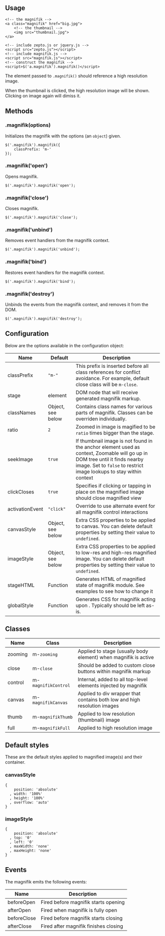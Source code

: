 ## Usage

    <!-- the magnifik -->
    <a class="magnifik" href="big.jpg">
        <!-- the thumbnail -->
        <img src="thumbnail.jpg">
    </a>

    <!-- include zepto.js or jquery.js -->
    <script src="zepto.js"></script>
    <!-- include magnifik.js -->
    <script src="magnifik.js"></script>
    <!-- construct the magnifik -->
    <script>$('a.magnifik').magnifik()</script>

The element passed to `.magnifik()` should reference a high resolution
image.

When the thumbnail is clicked, the high resolution image will be shown.
Clicking on image again will dimiss it.

## Methods

### .magnifik(options)

Initializes the magnifik with the options (an `object`) given.

    $('.magnifik').magnifik({
        classPrefix: 'm-'
    });

### .magnifik('open')

Opens magnifik.

    $('.magnifik').magnifik('open');

### .magnifik('close')

Closes magnifik.

    $('.magnifik').magnifik('close');

### .magnifik('unbind')

Removes event handlers from the magnifik context.

    $('.magnifik').magnifik('unbind');

### .magnifik('bind')

Restores event handlers for the magnifik context.

    $('.magnifik').magnifik('bind');

### .magnifik('destroy')

Unbinds the events from the magnifik context, and removes it from the DOM.

    $('.magnifik').magnifik('destroy');


## Configuration

Below are the options available in the configuration object:

| Name          | Default        | Description                               |   
|---------------|----------------|-------------------------------------------|
| classPrefix   | `"m-"`         |This prefix is inserted before all class references for conflict avoidance. For example, default close class will be `m-close`. |
| stage         | <body> element | DOM node that will receive generated magnifik markup. |
| classNames    | Object, see below | Contains class names for various parts of magnifik. Classes can be overriden individually. |
| ratio         | `2`            | Zoomed in image is magified to be `ratio` times bigger than the stage. |
| seekImage     | `true`         | If thumbnail image is not found in the anchor element used as context, Zoomable will go up in DOM tree until it finds nearby image. Set to `false` to restrict image lookups to stay within context |
| clickCloses   | `true`         | Specifies if clicking or tapping in place on the magnified image should close magnified view |
| activationEvent | `"click"` | Override to use alternate event for all magnifik control interactions |
| canvasStyle  | Object, see below | Extra CSS properties to be applied to canvas. You can delete default properties by setting their value to `undefined`. | 
| imageStyle   | Object, see below | Extra CSS properties to be applied to low-res and high-res magnified image. You can delete default properties by setting their value to `undefined`. |
| stageHTML | Function | Generates HTML of magnified state of magnifik module. See examples to see how to change it |
| globalStyle | Function | Generates CSS for magnifik acting upon <body>. Typically should be left as-is. |

## Classes

| Name        | Class       | Description                                                                         |           
|-------------|-------------|-------------------------------------------------------------------------------------|
| zooming | m-`zooming` | Applied to stage (usually body element) when magnifik is active |
| close | m-`close` | Should be added to custom close buttons within magnifik markup |
| control | m-`magnifikControl` | Internal, added to all top-level elements injected by magnifik |
| canvas | m-`magnifikCanvas` | Applied to div wrapper that contains both low and high resolution images |
| thumb | m-`magnifikThumb` | Applied to low resolution (thumbnail) image |
| full | m-`magnifikFull` | Applied to high resolution image |

## Default styles

These are the default styles applied to magnified image(s) and their container.

### canvasStyle
    { 
        position: 'absolute'
      , width: '100%'
      , height: '100%'
      , overflow: 'auto'
    }

### imageStyle
    { 
        position: 'absolute'
      , top: '0'
      , left: '0'
      , maxWidth: 'none'
      , maxHeight: 'none'        
    }

## Events

The magnifik emits the following events:

| Name          | Description                               |   
|---------------|-------------------------------------------|
| beforeOpen    | Fired before magnifik starts opening      |
| afterOpen     | Fired when magnifik is fully open         |
| beforeClose   | Fired before magnifik starts closing      |
| afterClose    | Fired after magnifik finishes closing     |

<!--

## Limitations

Zoomable relies on click event for activation and deactivation. This results 
in about ~300ms delay in iOS, as Mobile Safari waits to ensure that event 
in question is a single tap rather than built-in page zooming double tap. 
We do not bundle a quick tap implementation with magnifik, but you can 
attach a tap event manually. Here is an example of custom binding that 
uses [jQuery tappable](https://github.com/aanand/jquery.tappable.js/blob/master/jquery.tappable.js):

    var el = $('a.magnifik').magnifik();
    el.tappable(function() {
        $(this).magnifik('show');
    });
    
Other quick touch implementations can be used in similar ways.

-->
